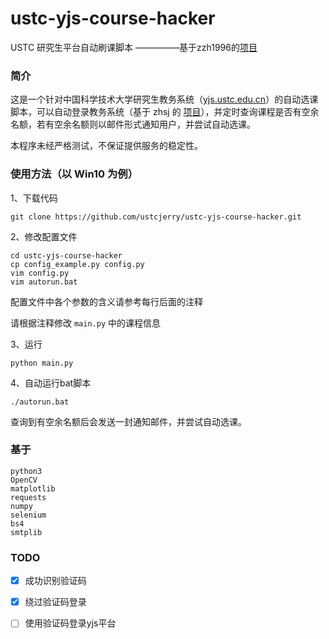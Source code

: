 # ustc-yjs-course-hacker

USTC 研究生平台自动刷课脚本
—————基于zzh1996的[项目](https://github.com/zzh1996/ustc-grade-automatic-notification)


### 简介

这是一个针对中国科学技术大学研究生教务系统（[yjs.ustc.edu.cn](http://yjs.ustc.edu.cn/)）的自动选课脚本，可以自动登录教务系统（基于 zhsj 的 [项目](https://github.com/zhsj/ustcmis)），并定时查询课程是否有空余名额，若有空余名额则以邮件形式通知用户，并尝试自动选课。

本程序未经严格测试，不保证提供服务的稳定性。

### 使用方法（以 Win10 为例）

1、下载代码

```shell
git clone https://github.com/ustcjerry/ustc-yjs-course-hacker.git
```

2、修改配置文件

```shell
cd ustc-yjs-course-hacker
cp config_example.py config.py
vim config.py
vim autorun.bat
```

配置文件中各个参数的含义请参考每行后面的注释

请根据注释修改 `main.py` 中的课程信息

3、运行

```
python main.py
```

4、自动运行bat脚本

```
./autorun.bat
```

查询到有空余名额后会发送一封通知邮件，并尝试自动选课。

### 基于

```
python3
OpenCV 
matplotlib
requests
numpy
selenium
bs4
smtplib
```

### TODO

- [x] 成功识别验证码
- [x] 绕过验证码登录
- [ ] 使用验证码登录yjs平台



